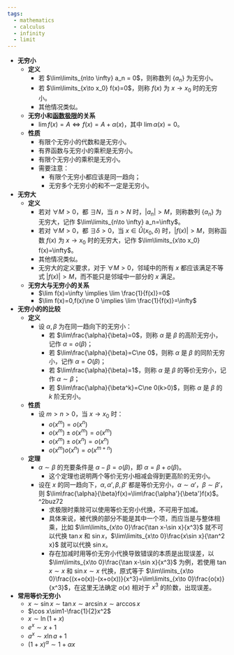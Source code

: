 ```yaml
---
tags:
  - mathematics
  - calculus
  - infinity
  - limit
---
```


- **无穷小**
	- **定义**
		- 若 $\lim\limits_{n\to \infty} a_n = 0$，则称数列 $\{a_n\}$ 为无穷小。
		- 若 $\lim\limits_{x\to x_0} f(x)=0$，则称 $f(x)$ 为 $x\to x_0$ 时的无穷小。
		- 其他情况类似。
	- **无穷小和[函数极限](极限#^ishaoc)的关系**
		- $\lim f(x)=A \iff f(x)=A+\alpha(x)$，其中 $\lim \alpha(x)=0$。
	- **性质**
		- 有限个无穷小的代数和是无穷小。
		- 有界函数与无穷小的乘积是无穷小。
		- 有限个无穷小的乘积是无穷小。
		- 需要注意：
			- 有限个无穷小都应该是同一趋向；
			- 无穷多个无穷小的和不一定是无穷小。
- **无穷大**
	- **定义**
		- 若对 $\forall M>0$，都 $\exists N$，当 $n>N$ 时，$|a_n|>M$，则称数列 $\{a_n\}$ 为无穷大，记作 $\lim\limits_{n\to \infty} a_n=\infty$。
		- 若对 $\forall M>0$，都 $\exists \delta>0$，当 $x\in \mathring U(x_0,\delta)$ 时，$|f(x)|>M$，则称函数 $f(x)$ 为 $x\to x_0$ 时的无穷大，记作 $\lim\limits_{x\to x_0} f(x)=\infty$。
		- 其他情况类似。
		- 无穷大的定义要求，对于 $\forall M>0$，邻域中的所有 $x$ 都应该满足不等式 $|f(x)|>M$，而不能只是邻域中一部分的 $x$ 满足。
	- **无穷大与无穷小的关系**
		- $\lim f(x)=\infty \implies \lim \frac{1}{f(x)}=0$
		- $\lim f(x)=0,f(x)\ne 0 \implies \lim \frac{1}{f(x)}=\infty$
- **无穷小的的比较**
	- **定义**
		- 设 $\alpha,\beta$ 为在同一趋向下的无穷小：
			- 若 $\lim\frac{\alpha}{\beta}=0$，则称 $\alpha$ 是 $\beta$ 的高阶无穷小，记作 $\alpha=o(\beta)$；
			- 若 $\lim\frac{\alpha}{\beta}=C\ne 0$，则称 $\alpha$ 是 $\beta$ 的同阶无穷小，记作 $\alpha=O(\beta)$；
			- 若 $\lim\frac{\alpha}{\beta}=1$，则称 $\alpha$ 是 $\beta$ 的等价无穷小，记作 $\alpha\sim\beta$；
			- 若 $\lim\frac{\alpha}{\beta^k}=C\ne 0(k>0)$，则称 $\alpha$ 是 $\beta$ 的 $k$ 阶无穷小。
	- **性质**
		- 设 $m>n>0$，当 $x\to x_0$ 时：
			- $o(x^m)=o(x^n)$
			- $o(x^m)\pm o(x^m)=o(x^m)$
			- $o(x^m)\pm o(x^n)=o(x^n)$
			- $o(x^m)o(x^n)=o(x^{m+n})$
	- **定理**
		- $\alpha\sim\beta$  的充要条件是 $\alpha-\beta=o(\beta)$，即 $\alpha=\beta+o(\beta)$。
			- 这个定理也说明两个等价无穷小相减会得到更高阶的无穷小。
		- 设在 $x$ 的同一趋向下，$\alpha,\alpha',\beta,\beta'$ 都是等价无穷小，$\alpha\sim\alpha'$，$\beta\sim\beta'$，则 $\lim\frac{\alpha}{\beta}f(x)=\lim\frac{\alpha'}{\beta'}f(x)$。 ^2buz72
			- 求极限时乘除可以使用等价无穷小代换，不可用于加减。
			- 具体来说，被代换的部分不能是其中一个项，而应当是与整体相乘，比如 $\lim\limits_{x\to 0}\frac{\tan x-\sin x}{x^3}$ 就不可以代换 $\tan x$ 和 $\sin x$，$\lim\limits_{x\to 0}\frac{x\sin x}{\tan^2 x}$ 就可以代换 $\sin x$。
			- 存在加减时用等价无穷小代换导致错误的本质是出现误差，以 $\lim\limits_{x\to 0}\frac{\tan x-\sin x}{x^3}$ 为例，若使用 $\tan x\sim x$ 和 $\sin x\sim x$ 代换，原式等于 $\lim\limits_{x\to 0}\frac{(x+o(x))-(x+o(x))}{x^3}=\lim\limits_{x\to 0}\frac{o(x)}{x^3}$，在这里无法确定 $o(x)$ 相对于 $x^3$ 的阶数，出现误差。
- **常用等价无穷小**
	- $x\sim\sin x\sim \tan x\sim\arcsin x\sim\arccos x$
	- $\cos x\sim1-\frac{1}{2}x^2$
	- $x\sim\ln(1+x)$
	- $e^x\sim x+1$
	- $a^x\sim x\ln a+1$
	- $(1+x)^\alpha\sim 1+\alpha x$